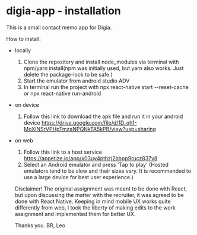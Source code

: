 # digia-app - installation
This is a small contact memo app for Digia.

How to install:
- locally
	1. Clone the repository and install node_modules via terminal with npm/yarn install(npm was initially used, but yarn also works. Just delete the package-lock to be safe.)
	2. Start the emulator from android studio ADV
	3. In terminal run the project with npx react-native start --reset-cache or npx react-native run-android

- on device
	1. Follow this link to download the apk file and run it in your android device https://drive.google.com/file/d/1D_qh1-MoXINSrVPHpTmzaNPQNkTA5kPB/view?usp=sharing
	
- on web
	1. Follow this link to a host service https://appetize.io/app/x03uy4pthzj2bhpp9rucz837v8
	2. Select an Android emulator and press 'Tap to play'
	(Hosted emulators tend to be slow and their sizes vary. It is recommended to use a large device for best user experience.)
	
	
	Disclaimer!
	The original assignment was meant to be done with React, but upon discussing the matter with the recruiter, it was agreed to be done with React Native.
	Keeping in mind mobile UX works quite differently from web, I took the liberty of making edits to the work assignment and implemented them for better UX.
	
	Thanks you.
	BR, Leo